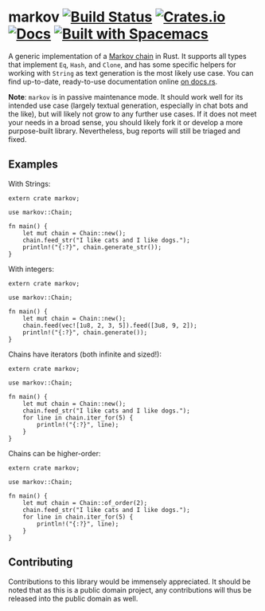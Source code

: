 # markov [![Build Status][ci-badge]][ci] [![Crates.io][cr-badge]][cr] [![Docs][doc-badge]][doc] [![Built with Spacemacs][bws]][sm]

[ci-badge]: https://travis-ci.org/aatxe/markov.svg
[ci]: https://travis-ci.org/aatxe/markov
[cr-badge]: https://img.shields.io/crates/v/markov.svg
[cr]: https://crates.io/crates/markov
[doc-badge]: https://docs.rs/markov/badge.svg
[doc]: https://docs.rs/markov
[bws]: https://cdn.rawgit.com/syl20bnr/spacemacs/442d025779da2f62fc86c2082703697714db6514/assets/spacemacs-badge.svg
[sm]: http://spacemacs.org

A generic implementation of a [Markov chain](https://en.wikipedia.org/wiki/Markov_chain) in Rust. It
supports all types that implement `Eq`, `Hash`, and `Clone`, and has some specific helpers for
working with `String` as text generation is the most likely use case. You can find up-to-date,
ready-to-use documentation online [on docs.rs][doc].

__Note__: `markov` is in passive maintenance mode. It should work well for its intended use case
(largely textual generation, especially in chat bots and the like), but will likely not grow to any
further use cases. If it does not meet your needs in a broad sense, you should likely fork it or
develop a more purpose-built library. Nevertheless, bug reports will still be triaged and fixed.

## Examples ##

With Strings: 
```rust,no_run
extern crate markov;

use markov::Chain;

fn main() {
    let mut chain = Chain::new();
    chain.feed_str("I like cats and I like dogs.");
    println!("{:?}", chain.generate_str());
}
```

With integers:
```rust,no_run
extern crate markov;

use markov::Chain;

fn main() {
    let mut chain = Chain::new();
    chain.feed(vec![1u8, 2, 3, 5]).feed([3u8, 9, 2]);
    println!("{:?}", chain.generate());
}
```

Chains have iterators (both infinite and sized!):
```rust,no_run
extern crate markov;

use markov::Chain;

fn main() {
    let mut chain = Chain::new();
    chain.feed_str("I like cats and I like dogs.");
    for line in chain.iter_for(5) {
        println!("{:?}", line);
    }
}
```

Chains can be higher-order:
```rust,no_run
extern crate markov;

use markov::Chain;

fn main() {
    let mut chain = Chain::of_order(2);
    chain.feed_str("I like cats and I like dogs.");
    for line in chain.iter_for(5) {
        println!("{:?}", line);
    }
}
```

## Contributing ##
Contributions to this library would be immensely appreciated. It should be noted that as this is a
public domain project, any contributions will thus be released into the public domain as well.
